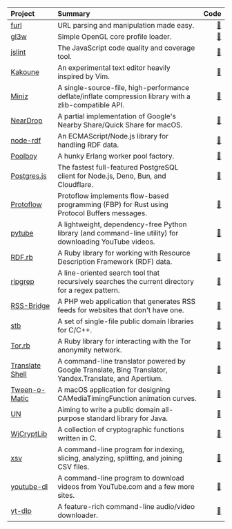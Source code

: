 | Project | Summary | Code |
| :------ | :------ | ---: |
| [furl](https://github.com/gruns/furl) | URL parsing and manipulation made easy. | [:link:](https://github.com/gruns/furl) |
| [gl3w](https://github.com/skaslev/gl3w) | Simple OpenGL core profile loader. | [:link:](https://github.com/skaslev/gl3w) |
| [jslint](https://jslint.com) | The JavaScript code quality and coverage tool. | [:link:](https://github.com/jslint-org/jslint) |
| [Kakoune](https://kakoune.org) | An experimental text editor heavily inspired by Vim. | [:link:](https://github.com/mawww/kakoune) |
| [Miniz](https://github.com/richgel999/miniz) | A single-source-file, high-performance deflate/inflate compression library with a zlib-compatible API. | [:link:](https://github.com/richgel999/miniz) |
| [NearDrop](https://github.com/grishka/NearDrop) | A partial implementation of Google's Nearby Share/Quick Share for macOS. | [:link:](https://github.com/grishka/NearDrop) |
| [node-rdf](https://npmjs.com/package/rdf) | An ECMAScript/Node.js library for handling RDF data. | [:link:](https://github.com/awwright/node-rdf) |
| [Poolboy](https://github.com/devinus/poolboy) | A hunky Erlang worker pool factory. | [:link:](https://github.com/devinus/poolboy) |
| [Postgres.js](https://github.com/porsager/postgres) | The fastest full-featured PostgreSQL client for Node.js, Deno, Bun, and Cloudflare. | [:link:](https://github.com/porsager/postgres) |
| [Protoflow](https://protoflow.rs) | Protoflow implements flow-based programming (FBP) for Rust using Protocol Buffers messages. | [:link:](https://github.com/AsimovPlatform/protoflow) |
| [pytube](https://pytube.io) | A lightweight, dependency-free Python library (and command-line utility) for downloading YouTube videos. | [:link:](https://github.com/pytube/pytube) |
| [RDF.rb](https://rubygems.org/gems/rdf) | A Ruby library for working with Resource Description Framework (RDF) data. | [:link:](https://github.com/ruby-rdf/rdf) |
| [ripgrep](https://github.com/BurntSushi/ripgrep) | A line-oriented search tool that recursively searches the current directory for a regex pattern. | [:link:](https://github.com/BurntSushi/ripgrep) |
| [RSS-Bridge](https://github.com/RSS-Bridge) | A PHP web application that generates RSS feeds for websites that don't have one. | [:link:](https://github.com/RSS-Bridge/rss-bridge) |
| [stb](https://github.com/nothings/stb) | A set of single-file public domain libraries for C/C++. | [:link:](https://github.com/nothings/stb) |
| [Tor.rb](https://rubygems.org/gems/tor) | A Ruby library for interacting with the Tor anonymity network. | [:link:](https://github.com/dryruby/tor.rb) |
| [Translate Shell](https://www.soimort.org/translate-shell/) | A command-line translator powered by Google Translate, Bing Translator, Yandex.Translate, and Apertium. | [:link:](https://github.com/soimort/translate-shell) |
| [Tween-o-Matic](https://github.com/simonwhitaker/tween-o-matic) | A macOS application for designing CAMediaTimingFunction animation curves. | [:link:](https://github.com/simonwhitaker/tween-o-matic) |
| [UN](https://unlicense.developpez.com) | Aiming to write a public domain all-purpose standard library for Java. | [:link:](https://bitbucket.org/Eclesia/un-lib) |
| [WjCryptLib](https://github.com/WaterJuice/WjCryptLib) | A collection of cryptographic functions written in C. | [:link:](https://github.com/WaterJuice/WjCryptLib) |
| [xsv](https://github.com/BurntSushi/xsv) | A command-line program for indexing, slicing, analyzing, splitting, and joining CSV files. | [:link:](https://github.com/BurntSushi/xsv) |
| [youtube-dl](https://rg3.github.io/youtube-dl/) | A command-line program to download videos from YouTube.com and a few more sites. | [:link:](https://github.com/rg3/youtube-dl) |
| [yt-dlp](https://github.com/yt-dlp/yt-dlp) | A feature-rich command-line audio/video downloader. | [:link:](https://github.com/yt-dlp/yt-dlp) |
